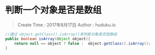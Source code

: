 
# 判断一个对象是否是数组

> Create Time : 2017年8月17日 Author : huduku.io

```Java
//通过 object.getClass().isArray()来判断对象是否是数组
public boolean isArray(Object object){
    return null == object ? false :  object.getClass().isArray();
}

```